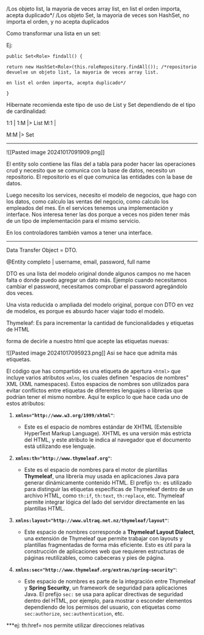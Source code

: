 
/Los objeto list, la mayoria de veces array list, en list el orden importa, acepta duplicado*/
/Los objeto Set, la mayoria de veces son HashSet, no importa el orden, y no acepta duplicados


Como transformar una lista en un set:

Ej:

`public Set<Role> findall() {`

`return new HashSet<Role>(this.roleRepository.findAll()); /*repositorio devuelve un objeto list, la mayoria de veces array list.`

`en list el orden importa, acepta duplicado*/`

`}`


Hibernate recomienda este tipo de uso de List y Set dependiendo de el tipo de cardinalidad:

1:1       |
1:M      |> List
M:1      | 

M:M     |> Set

---

![[Pasted image 20241017091909.png]]


El entity solo contiene las filas del a tabla para poder hacer las operaciones crud y necesito que se comunica con la base de datos, necesito un repositorio. El repositorio es el que comunica las entidades con la base de datos.

Luego necesito los services, necesito el modelo de negocios,  que hago con los datos, como calculo las ventas del negocio, como calculo los empleados del mes.
En el services  tenemos una implementación y interface. Nos interesa tener las dos porque a veces nos piden tener más de un tipo de implementación para el mismo servicio. 

En los controladores también vamos a tener una interface.

---
Data Transfer Object = DTO. 

@Entity completo |  username, email, password, full name

   DTO es una lista del modelo original donde algunos campos no me hacen falta o donde puedo agregar un dato más. Ejemplo cuando necesitamos cambiar el password, necesitamos comprobar el password agregándolo dos veces.
   
   Una vista reducida o ampliada del modelo original, porque con DTO en vez de modelos, es porque es absurdo hacer viajar todo el modelo.



Thymeleaf: Es para incrementar la cantidad de funcionalidades y etiquetas de HTML

forma de decirle a nuestro html que acepte las etiquetas nuevas:

![[Pasted image 20241017095923.png]]
Asi se hace que admita más etiquetas.

El código que has compartido es una etiqueta de apertura `<html>` que incluye varios atributos `xmlns`, los cuales definen "espacios de nombres" XML (XML namespaces). Estos espacios de nombres son utilizados para evitar conflictos entre etiquetas de diferentes lenguajes o librerías que podrían tener el mismo nombre. Aquí te explico lo que hace cada uno de estos atributos:

1. **`xmlns="http://www.w3.org/1999/xhtml"`**:
    
    - Este es el espacio de nombres estándar de XHTML (Extensible HyperText Markup Language). XHTML es una versión más estricta del HTML, y este atributo le indica al navegador que el documento está utilizando ese lenguaje.
2. **`xmlns:th="http://www.thymeleaf.org"`**:
    
    - Este es el espacio de nombres para el motor de plantillas **Thymeleaf**, una librería muy usada en aplicaciones Java para generar dinámicamente contenido HTML. El prefijo `th:` es utilizado para distinguir las etiquetas específicas de Thymeleaf dentro de un archivo HTML, como `th:if`, `th:text`, `th:replace`, etc. Thymeleaf permite integrar lógica del lado del servidor directamente en las plantillas HTML.
3. **`xmlns:layout="http://www.ultraq.net.nz/thymeleaf/layout"`**:
    
    - Este espacio de nombres corresponde a **Thymeleaf Layout Dialect**, una extensión de Thymeleaf que permite trabajar con layouts y plantillas fragmentadas de forma más eficiente. Esto es útil para la construcción de aplicaciones web que requieren estructuras de páginas reutilizables, como cabeceras y pies de página.
4. **`xmlns:sec="http://www.thymeleaf.org/extras/spring-security"`**:
    
    - Este espacio de nombres es parte de la integración entre Thymeleaf y **Spring Security**, un framework de seguridad para aplicaciones Java. El prefijo `sec:` se usa para aplicar directivas de seguridad dentro del HTML, por ejemplo, para mostrar o esconder elementos dependiendo de los permisos del usuario, con etiquetas como `sec:authorize`, `sec:authentication`, etc.



***ej: th:href=   nos permite utilizar direcciones relativas